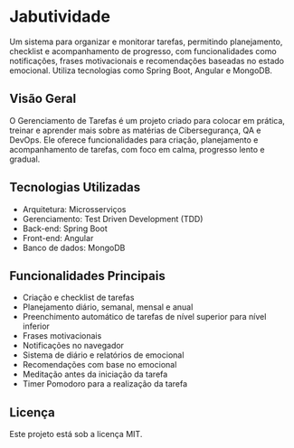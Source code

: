 # Jabutividade

Um sistema para organizar e monitorar tarefas, permitindo planejamento, checklist e acompanhamento de progresso, com funcionalidades como notificações, frases motivacionais e recomendações baseadas no estado emocional. Utiliza tecnologias como Spring Boot, Angular e MongoDB.

## Visão Geral

O Gerenciamento de Tarefas é um projeto criado para colocar em prática, treinar e aprender mais sobre as matérias de Cibersegurança, QA e DevOps. Ele oferece funcionalidades para criação, planejamento e acompanhamento de tarefas, com foco em calma, progresso lento e gradual.

## Tecnologias Utilizadas

- Arquitetura: Microsserviços
- Gerenciamento: Test Driven Development (TDD)
- Back-end: Spring Boot
- Front-end: Angular
- Banco de dados: MongoDB

## Funcionalidades Principais

- Criação e checklist de tarefas
- Planejamento diário, semanal, mensal e anual
- Preenchimento automático de tarefas de nível superior para nível inferior
- Frases motivacionais
- Notificações no navegador
- Sistema de diário e relatórios de emocional
- Recomendações com base no emocional
- Meditação antes da iniciação da tarefa
- Timer Pomodoro para a realização da tarefa

## Licença

Este projeto está sob a licença MIT.